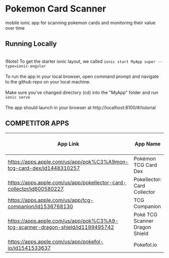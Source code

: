 # Pokemon Card Scanner
mobile ionic app for scanning pokemon cards and monitoring their value over time

## Running Locally
<br> (Note) To get the starter ionic layout, we called `ionic start MyApp super --type=ionic-angular`  
<br> To run the app in your local browser, open command prompt and navigate to the github repo on your local machine.  
<br> Make sure you've changed directory (cd) into the "MyApp" folder and run `ionic serve`  
<br> The app should launch in your browser at http://localhost:8100/#/tutorial

## COMPETITOR APPS
App Link | App Name | QR Scanner | Card Scanner | Has Current ~Value | Has Historical Values | Has User Portfolios | Num Reviews | Rating
---------|----------|------------|--------------|--------------------|-----------------------|---------------------|-------------|-------
https://apps.apple.com/us/app/pok%C3%A9mon-tcg-card-dex/id1448310257|Pokémon TCG Card Dex|-|-|-|-|-|2.2k|3.3
https://apps.apple.com/us/app/pokellector-card-collector/id600580227|Pokellector: Card Collector|-|-|-|-|-|579|4.5
https://apps.apple.com/us/app/tcg-companion/id1536768130|TCG Companion|-|-|-|-|-|233|4.6
https://apps.apple.com/us/app/pok%C3%A9-tcg-scanner-dragon-shield/id1199495742|Poké TCG Scanner Dragon Shield|-|-|-|-|-|3k|4.5
https://apps.apple.com/us/app/pokefol-io/id1541533637|Pokefol.io|-|-|-|-|-|785|4.7

